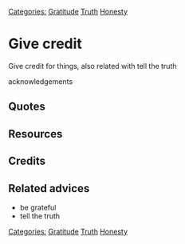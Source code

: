 [Categories:](../Categories/index.md) [Gratitude](../Categories/Gratitude.md) [Truth](../Categories/Truth.md) [Honesty](../Categories/Honesty.md)
# Give credit

Give credit for things, also related with tell the truth

acknowledgements

## Quotes

## Resources

## Credits

## Related advices

- be grateful
- tell the truth    

[Categories:](../Categories/index.md) [Gratitude](../Categories/Gratitude.md) [Truth](../Categories/Truth.md) [Honesty](../Categories/Honesty.md)
